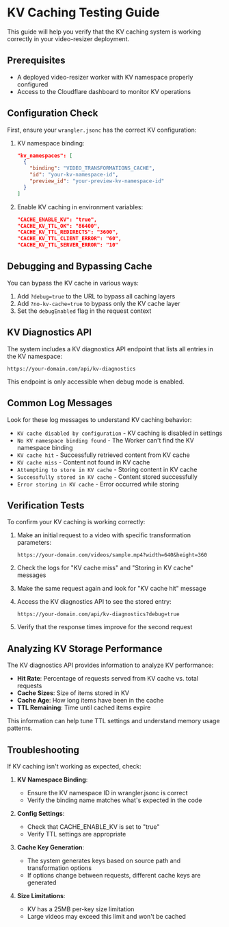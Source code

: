 # KV Caching Testing Guide

This guide will help you verify that the KV caching system is working correctly in your video-resizer deployment.

## Prerequisites

- A deployed video-resizer worker with KV namespace properly configured
- Access to the Cloudflare dashboard to monitor KV operations

## Configuration Check

First, ensure your `wrangler.jsonc` has the correct KV configuration:

1. KV namespace binding:
   ```json
   "kv_namespaces": [
     {
       "binding": "VIDEO_TRANSFORMATIONS_CACHE",
       "id": "your-kv-namespace-id",
       "preview_id": "your-preview-kv-namespace-id"
     }
   ]
   ```

2. Enable KV caching in environment variables:
   ```json
   "CACHE_ENABLE_KV": "true",
   "CACHE_KV_TTL_OK": "86400",
   "CACHE_KV_TTL_REDIRECTS": "3600",
   "CACHE_KV_TTL_CLIENT_ERROR": "60",
   "CACHE_KV_TTL_SERVER_ERROR": "10"
   ```

## Debugging and Bypassing Cache

You can bypass the KV cache in various ways:

1. Add `?debug=true` to the URL to bypass all caching layers
2. Add `?no-kv-cache=true` to bypass only the KV cache layer
3. Set the `debugEnabled` flag in the request context

## KV Diagnostics API

The system includes a KV diagnostics API endpoint that lists all entries in the KV namespace:

```
https://your-domain.com/api/kv-diagnostics
```

This endpoint is only accessible when debug mode is enabled.

## Common Log Messages

Look for these log messages to understand KV caching behavior:

- `KV cache disabled by configuration` - KV caching is disabled in settings
- `No KV namespace binding found` - The Worker can't find the KV namespace binding
- `KV cache hit` - Successfully retrieved content from KV cache
- `KV cache miss` - Content not found in KV cache
- `Attempting to store in KV cache` - Storing content in KV cache
- `Successfully stored in KV cache` - Content stored successfully
- `Error storing in KV cache` - Error occurred while storing

## Verification Tests

To confirm your KV caching is working correctly:

1. Make an initial request to a video with specific transformation parameters:
   ```
   https://your-domain.com/videos/sample.mp4?width=640&height=360
   ```

2. Check the logs for "KV cache miss" and "Storing in KV cache" messages

3. Make the same request again and look for "KV cache hit" message

4. Access the KV diagnostics API to see the stored entry:
   ```
   https://your-domain.com/api/kv-diagnostics?debug=true
   ```

5. Verify that the response times improve for the second request

## Analyzing KV Storage Performance

The KV diagnostics API provides information to analyze KV performance:

- **Hit Rate**: Percentage of requests served from KV cache vs. total requests
- **Cache Sizes**: Size of items stored in KV
- **Cache Age**: How long items have been in the cache
- **TTL Remaining**: Time until cached items expire

This information can help tune TTL settings and understand memory usage patterns.

## Troubleshooting

If KV caching isn't working as expected, check:

1. **KV Namespace Binding**:
   - Ensure the KV namespace ID in wrangler.jsonc is correct
   - Verify the binding name matches what's expected in the code

2. **Config Settings**:
   - Check that CACHE_ENABLE_KV is set to "true"
   - Verify TTL settings are appropriate

3. **Cache Key Generation**:
   - The system generates keys based on source path and transformation options
   - If options change between requests, different cache keys are generated

4. **Size Limitations**:
   - KV has a 25MB per-key size limitation
   - Large videos may exceed this limit and won't be cached